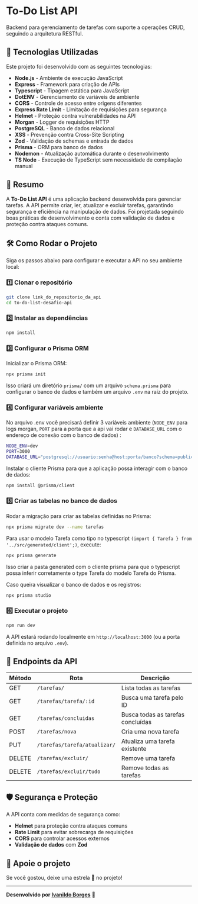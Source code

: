# To-Do List API

Backend para gerenciamento de tarefas com suporte a operações CRUD, seguindo a arquitetura RESTful.

## 🚀 Tecnologias Utilizadas

Este projeto foi desenvolvido com as seguintes tecnologias:

- **Node.js** - Ambiente de execução JavaScript
- **Express** - Framework para criação de APIs
- **Typescript** - Tipagem estática para JavaScript
- **DotENV** - Gerenciamento de variáveis de ambiente
- **CORS** - Controle de acesso entre origens diferentes
- **Express Rate Limit** - Limitação de requisições para segurança
- **Helmet** - Proteção contra vulnerabilidades na API
- **Morgan** - Logger de requisições HTTP
- **PostgreSQL** - Banco de dados relacional
- **XSS** - Prevenção contra Cross-Site Scripting
- **Zod** - Validação de schemas e entrada de dados
- **Prisma** - ORM para banco de dados
- **Nodemon** - Atualização automática durante o desenvolvimento
- **TS Node** - Execução de TypeScript sem necessidade de compilação manual

## 📌 Resumo

A **To-Do List API** é uma aplicação backend desenvolvida para gerenciar tarefas. A API permite criar, ler, atualizar e excluir tarefas, garantindo segurança e eficiência na manipulação de dados. Foi projetada seguindo boas práticas de desenvolvimento e conta com validação de dados e proteção contra ataques comuns.

## 🛠️ Como Rodar o Projeto

Siga os passos abaixo para configurar e executar a API no seu ambiente local:

### 1️⃣ Clonar o repositório

```bash
git clone link_do_repositorio_da_api
cd to-do-list-desafio-api
```

### 2️⃣ Instalar as dependências

```bash
npm install
```

### 3️⃣ Configurar o Prisma ORM

Inicializar o Prisma ORM:
```bash
npx prisma init
```

Isso criará um diretório `prisma/` com um arquivo `schema.prisma` para configurar o banco de dados e também um arquivo `.env` na raiz do projeto.

### 4️⃣ Configurar variáveis ambiente

No arquivo .env você precisará definir 3 variáveis ambiente (`NODE_ENV` para logs morgan, `PORT` para a porta que a api vai rodar e `DATABASE_URL` com o endereço de conexão com o banco de dados) :
```bash
NODE_ENV=dev
PORT=3000
DATABASE_URL="postgresql://usuario:senha@host:porta/banco?schema=public"
```

Instalar o cliente Prisma para que a aplicação possa interagir com o banco de dados:
```bash
npm install @prisma/client
```

### 5️⃣ Criar as tabelas no banco de dados

Rodar a migração para criar as tabelas definidas no Prisma:
```bash
npx prisma migrate dev --name tarefas
```

Para usar o modelo Tarefa como tipo no typescript `(import { Tarefa } from '../src/generated/client';)`, execute:
```bash
npx prisma generate
```

Isso criar a pasta generated com o cliente prisma para que o typescript possa inferir corretamente o type Tarefa do modelo Tarefa do Prisma.

Caso queira visualizar o banco de dados e os registros:
```bash
npx prisma studio
```

### 6️⃣ Executar o projeto

```bash
npm run dev
```

A API estará rodando localmente em `http://localhost:3000` (ou a porta definida no arquivo `.env`).

## 📖 Endpoints da API

| Método  | Rota                         | Descrição                         |
|---------|------------------------------|-----------------------------------|
| GET     | `/tarefas/`                  | Lista todas as tarefas            |
| GET     | `/tarefas/tarefa/:id`        | Busca uma tarefa pelo ID          |
| GET     | `/tarefas/concluidas`        | Busca todas as tarefas concluídas |
| POST    | `/tarefas/nova`              | Cria uma nova tarefa              |
| PUT     | `/tarefas/tarefa/atualizar/` | Atualiza uma tarefa existente     |
| DELETE  | `/tarefas/excluir/`          | Remove uma tarefa                 |
| DELETE  | `/tarefas/excluir/tudo`      | Remove todas as tarefas           |

## 🛡️ Segurança e Proteção

A API conta com medidas de segurança como:
- **Helmet** para proteção contra ataques comuns
- **Rate Limit** para evitar sobrecarga de requisições
- **CORS** para controlar acessos externos
- **Validação de dados** com **Zod**

## 🌟 Apoie o projeto

Se você gostou, deixe uma estrela 🌟 no projeto!

---
**Desenvolvido por [Ivanildo Borges](https://www.linkedin.com/in/IvanildoBorges/)** 🚀

